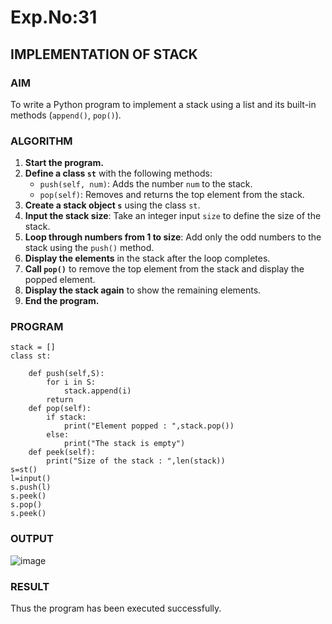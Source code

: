# Exp.No:31  
## IMPLEMENTATION OF STACK


### AIM  
To write a Python program to implement a stack using a list and its built-in methods (`append()`, `pop()`).



### ALGORITHM

1. **Start the program.**
2. **Define a class `st`** with the following methods:
   - `push(self, num)`: Adds the number `num` to the stack.
   - `pop(self)`: Removes and returns the top element from the stack.
3. **Create a stack object `s`** using the class `st`.
4. **Input the stack size**: Take an integer input `size` to define the size of the stack.
5. **Loop through numbers from 1 to size**: Add only the odd numbers to the stack using the `push()` method.
6. **Display the elements** in the stack after the loop completes.
7. **Call `pop()`** to remove the top element from the stack and display the popped element.
8. **Display the stack again** to show the remaining elements.
9. **End the program.**



### PROGRAM

```
stack = []
class st:
   
    def push(self,S):
        for i in S:
            stack.append(i)
        return
    def pop(self):
        if stack:
            print("Element popped : ",stack.pop())
        else:
            print("The stack is empty")
    def peek(self):
        print("Size of the stack : ",len(stack))
s=st()
l=input()
s.push(l)
s.peek()
s.pop()
s.peek()
```

### OUTPUT
![image](https://github.com/user-attachments/assets/ce313843-8c05-4677-8d29-513d10bfb335)
### RESULT
Thus the program has been executed successfully.

